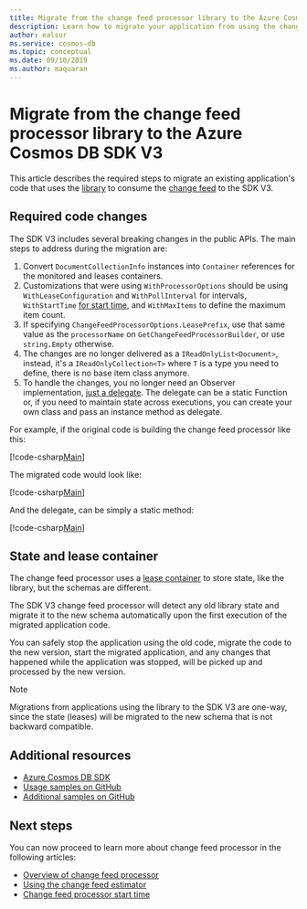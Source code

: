 ```yaml
---
title: Migrate from the change feed processor library to the Azure Cosmos DB SDK V3
description: Learn how to migrate your application from using the change feed processor library to the Azure Cosmos DB SDK V3
author: ealsur
ms.service: cosmos-db
ms.topic: conceptual
ms.date: 09/10/2019
ms.author: maquaran
---
```


# Migrate from the change feed processor library to the Azure Cosmos DB SDK V3

This article describes the required steps to migrate an existing application's code that uses the [library](https://github.com/Azure/azure-documentdb-changefeedprocessor-dotnet) to consume the [change feed](change-feed.md) to the SDK V3.

## Required code changes

The SDK V3 includes several breaking changes in the public APIs. The main steps to address during the migration are:

1. Convert `DocumentCollectionInfo` instances into `Container` references for the monitored and leases containers.
1. Customizations that were using `WithProcessorOptions` should be using `WithLeaseConfiguration` and `WithPollInterval` for intervals, `WithStartTime` [for start time](how-to-configure-change-feed-start-time.md), and `WithMaxItems` to define the maximum item count.
1. If specifying `ChangeFeedProcessorOptions.LeasePrefix`, use that same value as the `processorName` on `GetChangeFeedProcessorBuilder`, or use `string.Empty` otherwise.
1. The changes are no longer delivered as a `IReadOnlyList<Document>`, instead, it's a `IReadOnlyCollection<T>` where `T` is a type you need to define, there is no base item class anymore.
1. To handle the changes, you no longer need an Observer implementation, [just a delegate](change-feed-processor.md#implementing-the-change-feed-processor). The delegate can be a static Function or, if you need to maintain state across executions, you can create your own class and pass an instance method as delegate.

For example, if the original code is building the change feed processor like this:

[!code-csharp[Main](~/samples-cosmosdb-dotnet-v3/Microsoft.Azure.Cosmos.Samples/Usage/ChangeFeed/Program.cs?name=ChangeFeedProcessorLibrary)]

The migrated code would look like:

[!code-csharp[Main](~/samples-cosmosdb-dotnet-v3/Microsoft.Azure.Cosmos.Samples/Usage/ChangeFeed/Program.cs?name=ChangeFeedProcessorMigrated)]

And the delegate, can be simply a static method:

[!code-csharp[Main](~/samples-cosmosdb-dotnet-v3/Microsoft.Azure.Cosmos.Samples/Usage/ChangeFeed/Program.cs?name=Delegate)]

## State and lease container

The change feed processor uses a [lease container](change-feed-processor.md#components-of-the-change-feed-processor) to store state, like the library, but the schemas are different.

The SDK V3 change feed processor will detect any old library state and migrate it to the new schema automatically upon the first execution of the migrated application code. 

You can safely stop the application using the old code, migrate the code to the new version, start the migrated application, and any changes that happened while the application was stopped, will be picked up and processed by the new version.

> [!NOTE]
> Migrations from applications using the library to the SDK V3 are one-way, since the state (leases) will be migrated to the new schema that is not backward compatible.


## Additional resources

* [Azure Cosmos DB SDK](sql-api-sdk-dotnet.md)
* [Usage samples on GitHub](https://github.com/Azure/azure-cosmos-dotnet-v3/tree/master/Microsoft.Azure.Cosmos.Samples/Usage/ChangeFeed)
* [Additional samples on GitHub](https://github.com/Azure-Samples/cosmos-dotnet-change-feed-processor)

## Next steps

You can now proceed to learn more about change feed processor in the following articles:

* [Overview of change feed processor](change-feed-processor.md)
* [Using the change feed estimator](how-to-use-change-feed-estimator.md)
* [Change feed processor start time](how-to-configure-change-feed-start-time.md)
